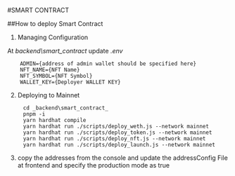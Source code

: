 #SMART CONTRACT

##How to deploy Smart Contract

1. Managing Configuration

At _backend\smart_contract_ update *.env*
```
	ADMIN={address of admin wallet should be specified here}
	NFT_NAME={NFT Name}
	NFT_SYMBOL={NFT Symbol}
	WALLET_KEY={Deployer WALLET KEY}
``` 

2. Deploying to Mainnet
	
```	
	 cd _backend\smart_contract_
	 pnpm -i
	 yarn hardhat compile
	 yarn hardhat run ./scripts/deploy_weth.js --network mainnet
	 yarn hardhat run ./scripts/deploy_token.js --network mainnet
	 yarn hardhat run ./scripts/deploy_nft.js --network mainnet
	 yarn hardhat run ./scripts/deploy_launch.js --network mainnet
```

3. copy the addresses from the console and update the addressConfig File at frontend and specify the production mode as true